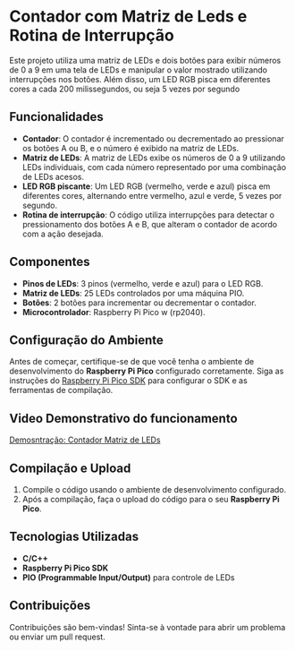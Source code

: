 # Contador com Matriz de Leds e Rotina de Interrupção

Este projeto utiliza uma matriz de LEDs e dois botões para exibir números de 0 a 9 em uma tela de LEDs e manipular o valor mostrado utilizando interrupções nos botões. Além disso, um LED RGB pisca em diferentes cores a cada 200 milissegundos, ou seja 5 vezes por segundo
## Funcionalidades

- **Contador**: O contador é incrementado ou decrementado ao pressionar os botões A ou B, e o número é exibido na matriz de LEDs.
- **Matriz de LEDs**: A matriz de LEDs exibe os números de 0 a 9 utilizando LEDs individuais, com cada número representado por uma combinação de LEDs acesos.
- **LED RGB piscante**: Um LED RGB (vermelho, verde e azul) pisca em diferentes cores, alternando entre vermelho, azul e verde, 5 vezes por segundo.
- **Rotina de interrupção**: O código utiliza interrupções para detectar o pressionamento dos botões A e B, que alteram o contador de acordo com a ação desejada.

## Componentes

- **Pinos de LEDs**: 3 pinos (vermelho, verde e azul) para o LED RGB.
- **Matriz de LEDs**: 25 LEDs controlados por uma máquina PIO.
- **Botões**: 2 botões para incrementar ou decrementar o contador.
- **Microcontrolador**: Raspberry Pi Pico w (rp2040).

## Configuração do Ambiente

Antes de começar, certifique-se de que você tenha o ambiente de desenvolvimento do **Raspberry Pi Pico** configurado corretamente. Siga as instruções do [Raspberry Pi Pico SDK](https://www.raspberrypi.org/documentation/rp2040/getting-started/) para configurar o SDK e as ferramentas de compilação.

## Video Demonstrativo do funcionamento
[Demosntração: Contador Matriz de LEDs](https://drive.google.com/file/d/1CCH3RTBFresPvjJHcBJV0D2BcQPsQGNH/view?usp=drive_link)

## Compilação e Upload

1. Compile o código usando o ambiente de desenvolvimento configurado.
2. Após a compilação, faça o upload do código para o seu **Raspberry Pi Pico**.

## Tecnologias Utilizadas

- **C/C++**
- **Raspberry Pi Pico SDK**
- **PIO (Programmable Input/Output)** para controle de LEDs

## Contribuições

Contribuições são bem-vindas! Sinta-se à vontade para abrir um problema ou enviar um pull request.
